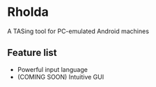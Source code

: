 # RhoIda
A TASing tool for PC-emulated Android machines  
## Feature list
 - Powerful input language
 - (COMING SOON) Intuitive GUI
 
